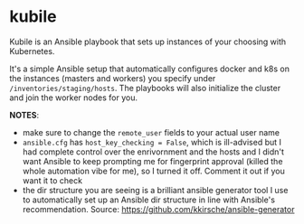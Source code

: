 # kubile
Kubile is an Ansible playbook that sets up instances of your choosing with Kubernetes. 

It's a simple Ansible setup that automatically configures docker and k8s on the instances (masters and workers) you specify under `/inventories/staging/hosts`.
The playbooks will also initialize the cluster and join the worker nodes for you.

**NOTES**:
- make sure to change the `remote_user` fields to your actual user name
- `ansible.cfg` has `host_key_checking = False`, which is ill-advised but I had complete control over the enrivornment and the hosts and I didn't want Ansible to keep prompting me for fingerprint approval (killed the whole automation vibe for me), so I turned it off. Comment it out if you want it to check
- the dir structure you are seeing is a brilliant ansible generator tool I use to automatically set up an Ansible dir structure in line with Ansible's recommendation. Source: https://github.com/kkirsche/ansible-generator

